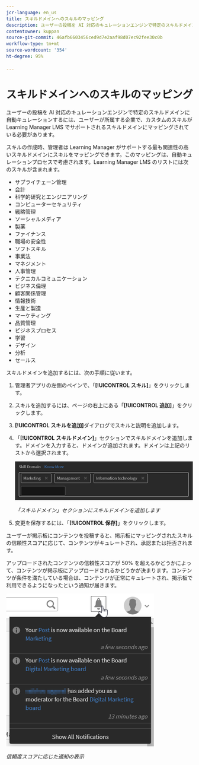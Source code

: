 ```yaml
---
jcr-language: en_us
title: スキルドメインへのスキルのマッピング
description: ユーザーの投稿を AI 対応のキュレーションエンジンで特定のスキルドメインに自動キュレーションするには、ユーザーが所属する企業で、カスタムのスキルが Learning Manager LMS でサポートされるスキルドメインにマッピングされている必要があります。
contentowner: kuppan
source-git-commit: 46afb6603456ced9d7e2aaf98d07ec92fee30c0b
workflow-type: tm+mt
source-wordcount: '354'
ht-degree: 95%

---
```




# スキルドメインへのスキルのマッピング

ユーザーの投稿を AI 対応のキュレーションエンジンで特定のスキルドメインに自動キュレーションするには、ユーザーが所属する企業で、カスタムのスキルが Learning Manager LMS でサポートされるスキルドメインにマッピングされている必要があります。

スキルの作成時、管理者は Learning Manager がサポートする最も関連性の高いスキルドメインにスキルをマッピングできます。このマッピングは、自動キュレーションプロセスで考慮されます。Learning Manager LMS のリストには次のスキルが含まれます。

* サプライチェーン管理
* 会計
* 科学的研究とエンジニアリング
* コンピューターセキュリティ
* 戦略管理
* ソーシャルメディア
* 製薬
* ファイナンス
* 職場の安全性
* ソフトスキル
* 事業法
* マネジメント
* 人事管理
* テクニカルコミュニケーション
* ビジネス倫理
* 顧客関係管理
* 情報技術
* 生産と製造
* マーケティング
* 品質管理
* ビジネスプロセス
* 学習
* デザイン
* 分析
* セールス

スキルドメインを追加するには、次の手順に従います。

1. 管理者アプリの左側のペインで、「**[!UICONTROL スキル]**」をクリックします。
1. スキルを追加するには、ページの右上にある「**[!UICONTROL 追加]**」をクリックします。
1. **[!UICONTROL スキルを追加]**&#x200B;ダイアログでスキルと説明を追加します。
1. 「**[!UICONTROL スキルドメイン]**」セクションでスキルドメインを追加します。ドメインを入力すると、ドメインが追加されます。ドメインは上記のリストから選択されます。

   ![](assets/skill-domain-mapping.png)

   *「スキルドメイン」セクションにスキルドメインを追加します*

1. 変更を保存するには、「**[!UICONTROL 保存]**」をクリックします。

ユーザーが掲示板にコンテンツを投稿すると、掲示板にマッピングされたスキルの信頼性スコアに応じて、コンテンツがキュレートされ、承認または拒否されます。

<!--![](assets/content-uploaded.png)-->

アップロードされたコンテンツの信頼性スコアが 50% を超えるかどうかによって、コンテンツが掲示板にアップロードされるかどうかが決まります。コンテンツが条件を満たしている場合は、コンテンツが正常にキュレートされ、掲示板で利用できるようになったという通知が届きます。

![](assets/curation-notification.png)

*信頼度スコアに応じた通知の表示*

